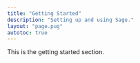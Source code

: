 ```yaml
---
title: "Getting Started"
description: "Setting up and using Sage."
layout: "page.pug"
autotoc: true
---
```

This is the getting started section.
